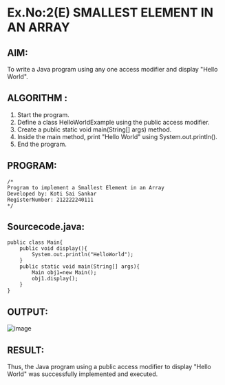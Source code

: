 # Ex.No:2(E)  SMALLEST ELEMENT IN AN ARRAY

## AIM:
To write a Java program using any one access modifier and display "Hello World".

## ALGORITHM :
1.	Start the program.
2.	Define a class HelloWorldExample using the public access modifier.
3.	Create a public static void main(String[] args) method.
4.	Inside the main method, print "Hello World" using System.out.println().
5.	End the program.
	

## PROGRAM:
 ```
/*
Program to implement a Smallest Element in an Array
Developed by: Koti Sai Sankar
RegisterNumber: 212222240111
*/
```

## Sourcecode.java:
```
public class Main{
    public void display(){
        System.out.println("HelloWorld");
    }
    public static void main(String[] args){
        Main obj1=new Main();
        obj1.display();
    }
}
```

## OUTPUT:

![image](https://github.com/user-attachments/assets/2da18b06-4113-4fcb-9750-366a2ea6e982)

## RESULT:
Thus, the Java program using a public access modifier to display "Hello World" was successfully implemented and executed.






